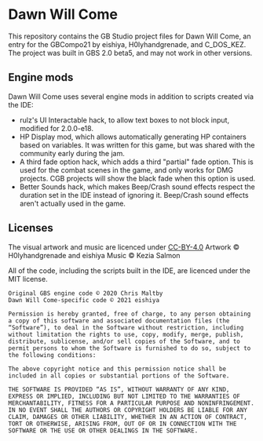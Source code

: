 # Dawn Will Come
This repository contains the GB Studio project files for Dawn Will Come, an entry for the GBCompo21 by eishiya, H0lyhandgrenade, and C_DOS_KEZ.
The project was built in GBS 2.0 beta5, and may not work in other versions.

## Engine mods
Dawn Will Come uses several engine mods in addition to scripts created via the IDE:
- rulz's UI Interactable hack, to allow text boxes to not block input, modified for 2.0.0-e18.
- HP Display mod, which allows automatically generating HP containers based on variables. It was written for this game, but was shared with the community early during the jam.
- A third fade option hack, which adds a third "partial" fade option. This is used for the combat scenes in the game, and only works for DMG projects. CGB projects will show the black fade when this option is used.
- Better Sounds hack, which makes Beep/Crash sound effects respect the duration set in the IDE instead of ignoring it. Beep/Crash sound effects aren't actually used in the game.

## Licenses
The visual artwork and music are licenced under [CC-BY-4.0](https://creativecommons.org/licenses/by/4.0/)
Artwork © H0lyhandgrenade and eishiya
Music © Kezia Salmon


All of the code, including the scripts built in the IDE, are licenced under the MIT license.
```
Original GBS engine code © 2020 Chris Maltby
Dawn Will Come-specific code © 2021 eishiya

Permission is hereby granted, free of charge, to any person obtaining a copy of this software and associated documentation files (the “Software”), to deal in the Software without restriction, including without limitation the rights to use, copy, modify, merge, publish, distribute, sublicense, and/or sell copies of the Software, and to permit persons to whom the Software is furnished to do so, subject to the following conditions:

The above copyright notice and this permission notice shall be included in all copies or substantial portions of the Software.

THE SOFTWARE IS PROVIDED “AS IS”, WITHOUT WARRANTY OF ANY KIND, EXPRESS OR IMPLIED, INCLUDING BUT NOT LIMITED TO THE WARRANTIES OF MERCHANTABILITY, FITNESS FOR A PARTICULAR PURPOSE AND NONINFRINGEMENT. IN NO EVENT SHALL THE AUTHORS OR COPYRIGHT HOLDERS BE LIABLE FOR ANY CLAIM, DAMAGES OR OTHER LIABILITY, WHETHER IN AN ACTION OF CONTRACT, TORT OR OTHERWISE, ARISING FROM, OUT OF OR IN CONNECTION WITH THE SOFTWARE OR THE USE OR OTHER DEALINGS IN THE SOFTWARE.
```